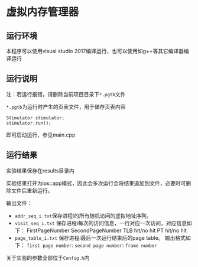 # 虚拟内存管理器

## 运行环境
本程序可以使用visual studio 2017编译运行，也可以使用如g++等其它编译器编译运行

## 运行说明
注：若运行报错，请删除当前项目目录下`*.pgtb`文件

`*.pgtb`为运行时产生的页表文件，用于储存页表内容


```
Stimulator stimulator;
stimulator.run();

```
即可启动运行，参见main.cpp

## 运行结果

实验结果保存在results目录内

实验结果打开为ios::app模式，因此会多次运行会将结果追加到文件，必要时可删除文件后重新运行。

输出文件：
* `addr_seq_i.txt`保存进程i的所有随机访问的虚拟地址序列。
* `visit_seq_i.txt` 保存进程i每次的访问信息，一行对应一次访问，对应信息如下：
FirstPageNumber  SecondPageNumber  TLB hit/no hit  PT hit/no hit
* `page_table_i.txt` 保存进程i最后一次运行结束后的page table。
输出格式如下：
`first page number`:
	`second page number`:  `frame number`

关于实验的参数全部位于`Config.h`内